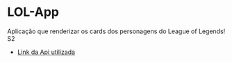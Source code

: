 # LOL-App

Aplicação que renderizar os cards dos personagens do League of Legends! S2
 - [Link da Api utilizada](http://ddragon.leagueoflegends.com/cdn/12.21.1/data/en_US/champion.json)
